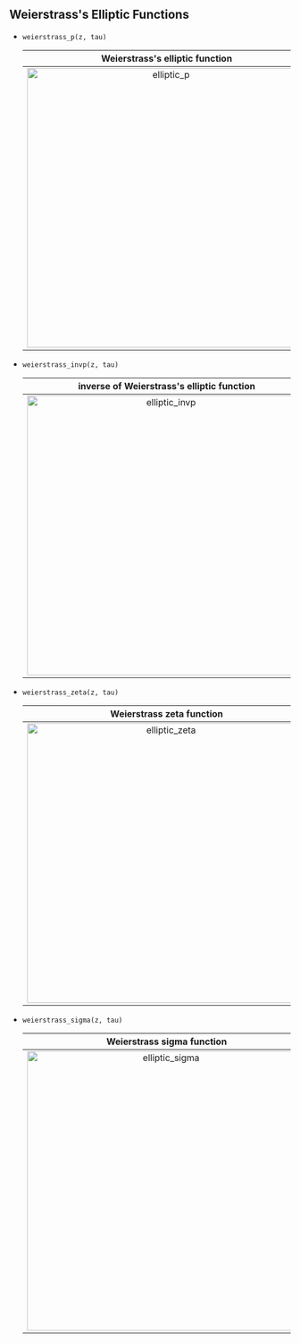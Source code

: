 ## Weierstrass's Elliptic Functions

- `weierstrass_p(z, tau)`
    
     |       Weierstrass's elliptic function                             |
     |:-----------------------------------------------------------------:|
     |  <img src="assets/elliptic_p.png" alt="elliptic_p" width="500">   |

- `weierstrass_invp(z, tau)`
    
     |       inverse of Weierstrass's elliptic function                        |
     |:-----------------------------------------------------------------------:|
     |  <img src="assets/elliptic_invp.png" alt="elliptic_invp" width="500">   |

- `weierstrass_zeta(z, tau)`
    
     |       Weierstrass zeta function                                         |
     |:-----------------------------------------------------------------------:|
     |  <img src="assets/elliptic_zeta.png" alt="elliptic_zeta" width="500">   |

- `weierstrass_sigma(z, tau)`
    
     |       Weierstrass sigma function                                          |
     |:-------------------------------------------------------------------------:|
     |  <img src="assets/elliptic_sigma.png" alt="elliptic_sigma" width="500">   |

